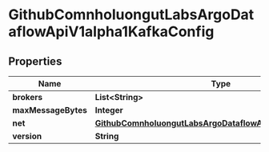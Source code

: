 

# GithubComnholuongutLabsArgoDataflowApiV1alpha1KafkaConfig


## Properties

Name | Type | Description | Notes
------------ | ------------- | ------------- | -------------
**brokers** | **List&lt;String&gt;** |  |  [optional]
**maxMessageBytes** | **Integer** |  |  [optional]
**net** | [**GithubComnholuongutLabsArgoDataflowApiV1alpha1KafkaNET**](GithubComnholuongutLabsArgoDataflowApiV1alpha1KafkaNET.md) |  |  [optional]
**version** | **String** |  |  [optional]



